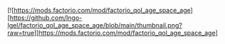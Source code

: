 [![https://mods.factorio.com/mod/factorio_qol_age_space_age][https://github.com/Ingo-Igel/factorio_qol_age_space_age/blob/main/thumbnail.png?raw=true]]https://mods.factorio.com/mod/factorio_qol_age_space_age]
